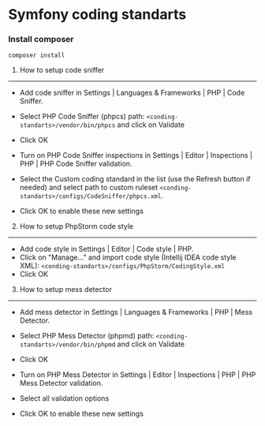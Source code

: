 Symfony coding standarts
========================

### Install composer
    composer install

1) How to setup code sniffer
----------------------------------
 * Add code sniffer in Settings | Languages & Frameworks | PHP | Code Sniffer. 
 * Select PHP Code Sniffer (phpcs) path: `<conding-standarts>/vendor/bin/phpcs` and click on Validate 
 * Click OK
 
 
 * Turn on PHP Code Sniffer inspections in Settings | Editor | Inspections | PHP | PHP Code Sniffer validation. 
 * Select the Custom coding standard in the list (use the Refresh button if needed) and select path to custom ruleset `<conding-standarts>/configs/CodeSniffer/phpcs.xml`.
 * Click OK to enable these new settings


2) How to setup PhpStorm code style
----------------------------------
 * Add code style in Settings | Editor | Code style | PHP. 
 * Click on "Manage..." and import code style (Intellij IDEA code style XML): `<conding-standarts>/configs/PhpStorm/CodingStyle.xml`
 * Click OK

3) How to setup mess detector
----------------------------------
 * Add mess detector in Settings | Languages & Frameworks | PHP | Mess Detector. 
 * Select PHP Mess Detector (phpmd) path: `<conding-standarts>/vendor/bin/phpmd` and click on Validate 
 * Click OK

 * Turn on PHP Mess Detector in Settings | Editor | Inspections | PHP | PHP Mess Detector validation. 
 * Select all validation options
 * Click OK to enable these new settings
